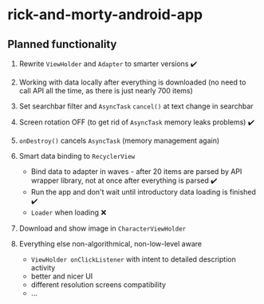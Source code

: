 # rick-and-morty-android-app

## Planned functionality
1. Rewrite `ViewHolder` and `Adapter` to smarter versions :heavy_check_mark:
2. Working with data locally after everything is downloaded (no need to call API all the time, as there is just nearly 700 items)
2. Set searchbar filter and `AsyncTask` `cancel()` at text change in searchbar
3. Screen rotation OFF (to get rid of `AsyncTask` memory leaks problems) :heavy_check_mark:
4. `onDestroy()` cancels `AsyncTask` (memory management again)
5. Smart data binding to `RecyclerView`
   * Bind data to adapter in waves - after 20 items are parsed by API wrapper library, not at once after everything is parsed :heavy_check_mark:
   * Run the app and don't wait until introductory data loading is finished :heavy_check_mark:
   * `Loader` when loading :x:
6. Download and show image in `CharacterViewHolder`

7. Everything else non-algorithmical, non-low-level aware
   * `ViewHolder onClickListener` with intent to detailed description activity
   * better and nicer UI
   * different resolution screens compatibility
   * ...
